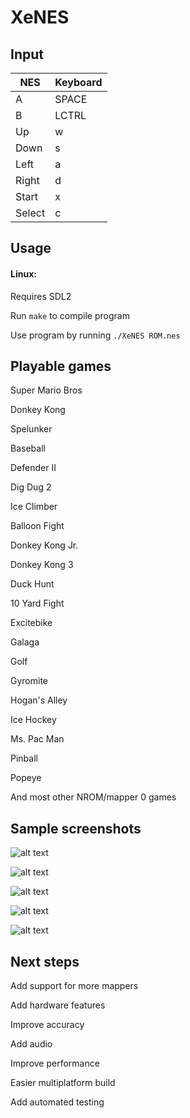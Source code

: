 # XeNES

## Input
| NES  | Keyboard |
|------|----------|
|A     | SPACE    |
|B     | LCTRL    |
|Up    | w        |
|Down  | s        |
|Left  | a        |
|Right | d        |
|Start | x        |
|Select| c        |

## Usage

#### Linux:
	
Requires SDL2

Run `make` to compile program

Use program by running `./XeNES ROM.nes` 

## Playable games

Super Mario Bros

Donkey Kong

Spelunker

Baseball

Defender II

Dig Dug 2

Ice Climber

Balloon Fight

Donkey Kong Jr.

Donkey Kong 3

Duck Hunt

10 Yard Fight

Excitebike

Galaga

Golf

Gyromite

Hogan's Alley

Ice Hockey

Ms. Pac Man

Pinball

Popeye

And most other NROM/mapper 0 games

## Sample screenshots


![alt text](http://i.imgur.com/VQhkV8v.png "Super Mario Bros")


![alt text](http://i.imgur.com/l8PIM2s.png "Duck Hunt")


![alt text](http://i.imgur.com/Hqn8VdK.png "Donkey Kong")


![alt text](http://i.imgur.com/Z8NCH6w.png "Donkey Kong Jr.")


![alt text](http://i.imgur.com/t1FyQDb.png "Pacman")


## Next steps

Add support for more mappers

Add hardware features

Improve accuracy

Add audio

Improve performance

Easier multiplatform build

Add automated testing

